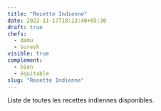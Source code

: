```yaml
---
title: "Recette Indienne"
date: 2022-11-17T18:13:40+05:30
draft: true
chefs:
  - damu
  - suresh
visible: true
complement:
  - bien
  - équitable
slug: "Recette Indienne"
---
```


Liste de toutes les recettes indiennes disponibles.